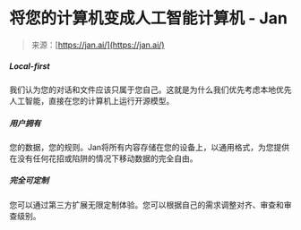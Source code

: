 <!--yml

category: 未分类

date: 2024-05-27 14:27:29

-->

# 将您的计算机变成人工智能计算机 - Jan

> 来源：[https://jan.ai/](https://jan.ai/)

##### Local-first

我们认为您的对话和文件应该只属于您自己。这就是为什么我们优先考虑本地优先人工智能，直接在您的计算机上运行开源模型。

##### 用户拥有

您的数据，您的规则。Jan将所有内容存储在您的设备上，以通用格式，为您提供在没有任何花招或陷阱的情况下移动数据的完全自由。

##### 完全可定制

您可以通过第三方扩展无限定制体验。您可以根据自己的需求调整对齐、审查和审查级别。

